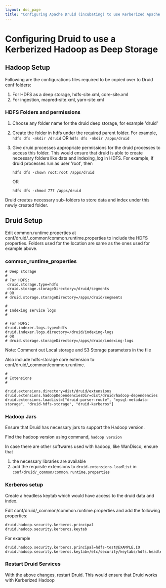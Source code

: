 ```yaml
---
layout: doc_page
title: "Configuring Apache Druid (incubating) to use Kerberized Apache Hadoop as Deep Storage"
---
```


<!--
  ~ Licensed to the Apache Software Foundation (ASF) under one
  ~ or more contributor license agreements.  See the NOTICE file
  ~ distributed with this work for additional information
  ~ regarding copyright ownership.  The ASF licenses this file
  ~ to you under the Apache License, Version 2.0 (the
  ~ "License"); you may not use this file except in compliance
  ~ with the License.  You may obtain a copy of the License at
  ~
  ~   http://www.apache.org/licenses/LICENSE-2.0
  ~
  ~ Unless required by applicable law or agreed to in writing,
  ~ software distributed under the License is distributed on an
  ~ "AS IS" BASIS, WITHOUT WARRANTIES OR CONDITIONS OF ANY
  ~ KIND, either express or implied.  See the License for the
  ~ specific language governing permissions and limitations
  ~ under the License.
  -->
  
# Configuring Druid to use a Kerberized Hadoop as Deep Storage

## Hadoop Setup

Following are the configurations files required to be copied over to Druid conf folders:

1. For HDFS as a deep storage, hdfs-site.xml, core-site.xml
2. For ingestion, mapred-site.xml, yarn-site.xml

### HDFS Folders and permissions

1. Choose any folder name for the druid deep storage, for example 'druid'
2. Create the folder in hdfs under the required parent folder. For example,
`hdfs dfs -mkdir /druid`
OR
`hdfs dfs -mkdir /apps/druid`

3. Give druid processes appropriate permissions for the druid processes to access this folder. This would ensure that druid is able to create necessary folders like data and indexing_log in HDFS.
For example, if druid processes run as user 'root', then

    `hdfs dfs -chown root:root /apps/druid`

    OR

    `hdfs dfs -chmod 777 /apps/druid`

Druid creates necessary sub-folders to store data and index under this newly created folder.

## Druid Setup

Edit common.runtime.properties at conf/druid/_common/common.runtime.properties to include the HDFS properties. Folders used for the location are same as the ones used for example above.

### common_runtime_properties

```properties
# Deep storage
#
# For HDFS:
 druid.storage.type=hdfs
 druid.storage.storageDirectory=/druid/segments
# OR
# druid.storage.storageDirectory=/apps/druid/segments

#
# Indexing service logs
#

# For HDFS:
druid.indexer.logs.type=hdfs
druid.indexer.logs.directory=/druid/indexing-logs
# OR
# druid.storage.storageDirectory=/apps/druid/indexing-logs
```

Note: Comment out Local storage and S3 Storage parameters in the file

Also include hdfs-storage core extension to conf/druid/_common/common.runtime.

```properties
#
# Extensions
#

druid.extensions.directory=dist/druid/extensions
druid.extensions.hadoopDependenciesDir=dist/druid/hadoop-dependencies
druid.extensions.loadList=["druid-parser-route", "mysql-metadata-storage", "druid-hdfs-storage", "druid-kerberos"]
```
### Hadoop Jars

Ensure that Druid has necessary jars to support the Hadoop version.

Find the hadoop version using command, `hadoop version` 

In case there are other softwares used with hadoop, like WanDisco, ensure that 
1. the necessary libraries are available
2. add the requisite extensions to `druid.extensions.loadlist` in `conf/druid/_common/common.runtime.properties`

### Kerberos setup

Create a headless keytab which would have access to the druid data and index.

Edit conf/druid/_common/common.runtime.properties and add the following properties:

```properties
druid.hadoop.security.kerberos.principal
druid.hadoop.security.kerberos.keytab
```

For example

```properties
druid.hadoop.security.kerberos.principal=hdfs-test@EXAMPLE.IO
druid.hadoop.security.kerberos.keytab=/etc/security/keytabs/hdfs.headless.keytab
```

### Restart Druid Services

With the above changes, restart Druid. This would ensure that Druid works with Kerberized Hadoop
